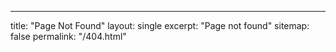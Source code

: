 ---
title: "Page Not Found"
layout: single
excerpt: "Page not found"
sitemap: false
permalink: "/404.html"
